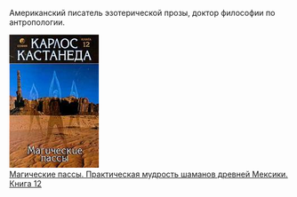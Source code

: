 ﻿Американский писатель эзотерической прозы, доктор философии по антропологии.

![](Магические%20пассы.%20Практическая%20мудрость%20шаманов%20древней%20Мексики.%20Книга%2012.jpg)  
[Магические пассы. Практическая мудрость шаманов древней Мексики. Книга 12](Магические%20пассы.%20Практическая%20мудрость%20шаманов%20древней%20Мексики.%20Книга%2012.md)
